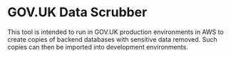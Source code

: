# GOV.UK Data Scrubber

This tool is intended to run in GOV.UK production environments in AWS to create
copies of backend databases with sensitive data removed. Such copies can then be
imported into development environments.


